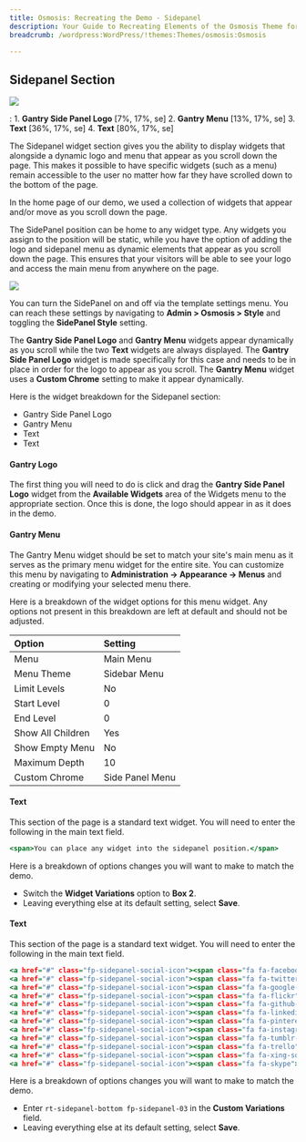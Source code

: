 ```yaml
---
title: Osmosis: Recreating the Demo - Sidepanel
description: Your Guide to Recreating Elements of the Osmosis Theme for WordPress
breadcrumb: /wordpress:WordPress/!themes:Themes/osmosis:Osmosis

---
```


Sidepanel Section
-----

![][demo]

:   1. **Gantry Side Panel Logo** [7%, 17%, se]
    2. **Gantry Menu** [13%, 17%, se]
    3. **Text** [36%, 17%, se]
    4. **Text** [80%, 17%, se]

The Sidepanel widget section gives you the ability to display widgets that alongside a dynamic logo and menu that appear as you scroll down the page. This makes it possible to have specific widgets (such as a menu) remain accessible to the user no matter how far they have scrolled down to the bottom of the page.

In the home page of our demo, we used a collection of widgets that appear and/or move as you scroll down the page.

The SidePanel position can be home to any widget type. Any widgets you assign to the position will be static, while you have the option of adding the logo and sidepanel menu as dynamic elements that appear as you scroll down the page. This ensures that your visitors will be able to see your logo and access the main menu from anywhere on the page.

![][sidepanelsettings]

You can turn the SidePanel on and off via the template settings menu. You can reach these settings by navigating to **Admin > Osmosis > Style** and toggling the **SidePanel Style** setting.

The **Gantry Side Panel Logo** and **Gantry Menu** widgets appear dynamically as you scroll while the two **Text** widgets are always displayed. The **Gantry Side Panel Logo** widget is made specifically for this case and needs to be in place in order for the logo to appear as you scroll. The **Gantry Menu** widget uses a **Custom Chrome** setting to make it appear dynamically.

Here is the widget breakdown for the Sidepanel section:

* Gantry Side Panel Logo
* Gantry Menu
* Text
* Text

#### Gantry Logo

The first thing you will need to do is click and drag the **Gantry Side Panel Logo** widget from the **Available Widgets** area of the Widgets menu to the appropriate section. Once this is done, the logo should appear in as it does in the demo.

#### Gantry Menu

The Gantry Menu widget should be set to match your site's main menu as it serves as the primary menu widget for the entire site. You can customize this menu by navigating to **Administration -> Appearance -> Menus** and creating or modifying your selected menu there.

Here is a breakdown of the widget options for this menu widget. Any options not present in this breakdown are left at default and should not be adjusted.

| Option            | Setting         |
| :---------------- | :--------       |
| Menu              | Main Menu       |
| Menu Theme        | Sidebar Menu    |
| Limit Levels      | No              |
| Start Level       | 0               |
| End Level         | 0               |
| Show All Children | Yes             |
| Show Empty Menu   | No              |
| Maximum Depth     | 10              |
| Custom Chrome     | Side Panel Menu |

#### Text

This section of the page is a standard text widget. You will need to enter the following in the main text field.

~~~ .html
<span>You can place any widget into the sidepanel position.</span>
~~~

Here is a breakdown of options changes you will want to make to match the demo.

* Switch the **Widget Variations** option to **Box 2**.
* Leaving everything else at its default setting, select **Save**.

#### Text

This section of the page is a standard text widget. You will need to enter the following in the main text field.

~~~ .html
<a href="#" class="fp-sidepanel-social-icon"><span class="fa fa-facebook-square"></span></a>
<a href="#" class="fp-sidepanel-social-icon"><span class="fa fa-twitter-square"></span></a>
<a href="#" class="fp-sidepanel-social-icon"><span class="fa fa-google-plus-square"></span></a>
<a href="#" class="fp-sidepanel-social-icon"><span class="fa fa-flickr"></span></a>
<a href="#" class="fp-sidepanel-social-icon"><span class="fa fa-github-square"></span></a>
<a href="#" class="fp-sidepanel-social-icon"><span class="fa fa-linkedin-square"></span></a>
<a href="#" class="fp-sidepanel-social-icon"><span class="fa fa-pinterest-square"></span></a>
<a href="#" class="fp-sidepanel-social-icon"><span class="fa fa-instagram"></span></a>
<a href="#" class="fp-sidepanel-social-icon"><span class="fa fa-tumblr-square"></span></a>
<a href="#" class="fp-sidepanel-social-icon"><span class="fa fa-trello"></span></a>
<a href="#" class="fp-sidepanel-social-icon"><span class="fa fa-xing-square"></span></a>
<a href="#" class="fp-sidepanel-social-icon"><span class="fa fa-skype"></span></a>
~~~

Here is a breakdown of options changes you will want to make to match the demo.

* Enter `rt-sidepanel-bottom fp-sidepanel-03` in the **Custom Variations** field.
* Leaving everything else at its default setting, select **Save**.

[demo]: assets/demo_4.jpg
[sidepanelsettings]: assets/sidepanelsettings.jpg